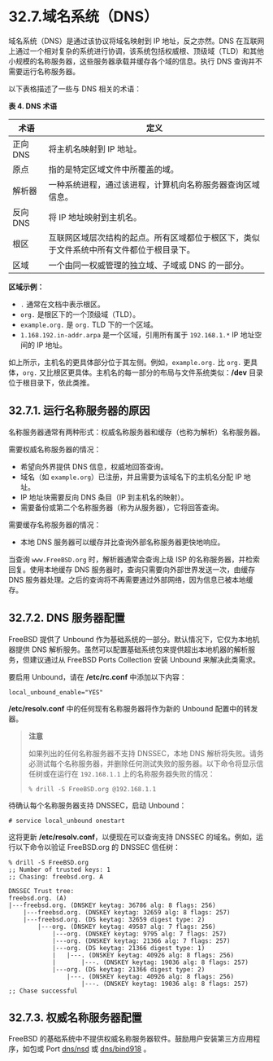 # 32.7.域名系统（DNS）

域名系统（DNS）是通过该协议将域名映射到 IP 地址，反之亦然。DNS 在互联网上通过一个相对复杂的系统进行协调，该系统包括权威根、顶级域（TLD）和其他小规模的名称服务器，这些服务器承载并缓存各个域的信息。执行 DNS 查询并不需要运行名称服务器。

以下表格描述了一些与 DNS 相关的术语：

**表 4. DNS 术语**

| 术语     | 定义                                           |
| ------ | -------------------------------------------- |
| 正向 DNS | 将主机名映射到 IP 地址。                               |
| 原点     | 指的是特定区域文件中所覆盖的域。                             |
| 解析器    | 一种系统进程，通过该进程，计算机向名称服务器查询区域信息。                |
| 反向 DNS | 将 IP 地址映射到主机名。                               |
| 根区     | 互联网区域层次结构的起点。所有区域都位于根区下，类似于文件系统中所有文件都位于根目录下。 |
| 区域     | 一个由同一权威管理的独立域、子域或 DNS 的一部分。                  |

**区域示例：**

* `.` 通常在文档中表示根区。
* `org.` 是根区下的一个顶级域（TLD）。
* `example.org.` 是 `org.` TLD 下的一个区域。
* `1.168.192.in-addr.arpa` 是一个区域，引用所有属于 `192.168.1.*` IP 地址空间的 IP 地址。

如上所示，主机名的更具体部分位于其左侧。例如，`example.org.` 比 `org.` 更具体，`org.` 又比根区更具体。主机名的每一部分的布局与文件系统类似：**/dev** 目录位于根目录下，依此类推。

## 32.7.1. 运行名称服务器的原因

名称服务器通常有两种形式：权威名称服务器和缓存（也称为解析）名称服务器。

需要权威名称服务器的情况：

* 希望向外界提供 DNS 信息，权威地回答查询。
* 域名（如 `example.org`）已注册，并且需要为该域名下的主机名分配 IP 地址。
* IP 地址块需要反向 DNS 条目（IP 到主机名的映射）。
* 需要备份或第二个名称服务器（称为从服务器），它将回答查询。

需要缓存名称服务器的情况：

* 本地 DNS 服务器可以缓存并比查询外部名称服务器更快地响应。

当查询 `www.FreeBSD.org` 时，解析器通常会查询上级 ISP 的名称服务器，并检索回复。使用本地缓存 DNS 服务器时，查询只需要向外部世界发送一次，由缓存 DNS 服务器处理。之后的查询将不再需要通过外部网络，因为信息已被本地缓存。

## 32.7.2. DNS 服务器配置

FreeBSD 提供了 Unbound 作为基础系统的一部分。默认情况下，它仅为本地机器提供 DNS 解析服务。虽然可以配置基础系统包来提供超出本地机器的解析服务，但建议通过从 FreeBSD Ports Collection 安装 Unbound 来解决此类需求。

要启用 Unbound，请在 **/etc/rc.conf** 中添加以下内容：

```
local_unbound_enable="YES"
```

**/etc/resolv.conf** 中的任何现有名称服务器将作为新的 Unbound 配置中的转发器。

>**注意**
>
> 如果列出的任何名称服务器不支持 DNSSEC，本地 DNS 解析将失败。请务必测试每个名称服务器，并删除任何测试失败的服务器。以下命令将显示信任树或在运行在 `192.168.1.1` 上的名称服务器失败的情况：
>
>```
>% drill -S FreeBSD.org @192.168.1.1
>```

待确认每个名称服务器支持 DNSSEC，启动 Unbound：

```
# service local_unbound onestart
```

这将更新 **/etc/resolv.conf**，以便现在可以查询支持 DNSSEC 的域名。例如，运行以下命令以验证 FreeBSD.org 的 DNSSEC 信任树：

```
% drill -S FreeBSD.org
;; Number of trusted keys: 1
;; Chasing: freebsd.org. A

DNSSEC Trust tree:
freebsd.org. (A)
|---freebsd.org. (DNSKEY keytag: 36786 alg: 8 flags: 256)
    |---freebsd.org. (DNSKEY keytag: 32659 alg: 8 flags: 257)
    |---freebsd.org. (DS keytag: 32659 digest type: 2)
        |---org. (DNSKEY keytag: 49587 alg: 7 flags: 256)
            |---org. (DNSKEY keytag: 9795 alg: 7 flags: 257)
            |---org. (DNSKEY keytag: 21366 alg: 7 flags: 257)
            |---org. (DS keytag: 21366 digest type: 1)
            |   |---. (DNSKEY keytag: 40926 alg: 8 flags: 256)
            |       |---. (DNSKEY keytag: 19036 alg: 8 flags: 257)
            |---org. (DS keytag: 21366 digest type: 2)
                |---. (DNSKEY keytag: 40926 alg: 8 flags: 256)
                    |---. (DNSKEY keytag: 19036 alg: 8 flags: 257)
;; Chase successful
```

## 32.7.3. 权威名称服务器配置

FreeBSD 的基础系统中不提供权威名称服务器软件。鼓励用户安装第三方应用程序，如包或 Port [dns/nsd](https://cgit.freebsd.org/ports/tree/dns/nsd/) 或 [dns/bind918](https://cgit.freebsd.org/ports/tree/dns/bind918/) 。
